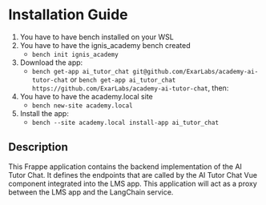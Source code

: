 # Installation Guide
1. You have to have bench installed on your WSL
1. You have to have the ignis_academy bench created
    - `bench init ignis_academy`
1. Download the app:
    - `bench get-app ai_tutor_chat git@github.com/ExarLabs/academy-ai-tutor-chat` or `bench get-app ai_tutor_chat https://github.com/ExarLabs/academy-ai-tutor-chat`, then:
1. You have to have the academy.local site
    - `bench new-site academy.local`
1. Install the app:
    - `bench --site academy.local install-app ai_tutor_chat`

## Description
This Frappe application contains the backend implementation of the AI Tutor Chat.
It defines the endpoints that are called by the AI Tutor Chat Vue component integrated into the LMS app.
This application will act as a proxy between the LMS app and the LangChain service.
